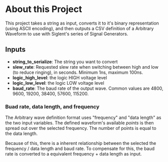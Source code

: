 # About this Project

This project takes a string as input, converts it to it's binary representation (using ASCII encoding), and then outputs a CSV definition of a Arbitrary Waveform to use with Siglent's series of Signal Generators.

## Inputs
- **string_to_serialize**: The string you want to convert
- **slew_rate**: Requested slew rate when switching between high and low (to reduce ringing), in seconds. Minimum 1ns, maximum 100ns.
- **logic_high_level**: the logic HIGH voltage level
- **logic_low_level**: the logic LOW voltage level
- **baud_rate**: The baud rate of the output wave. Common values are 4800, 9600, 19200, 38400, 57600, 115200.

### Buad rate, data length, and frequency
The Arbitrary wave definition format uses "frequency" and "data length" as the two input variables. The defined waveform's available *points* is then spread out over the selected frequency. The number of points is equal to the data length.

Because of this, there is a inherent relationship between the selected the frequency / data length and baud rate. To compensate for this, the baud rate is converted to a equivalent frequency + data length as input.